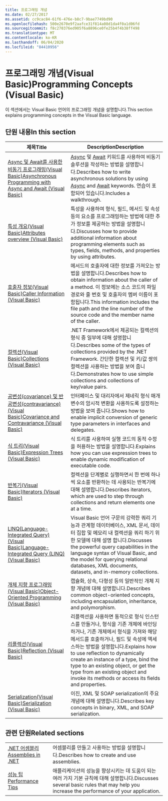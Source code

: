 ```yaml
---
title: 프로그래밍 개념
ms.date: 02/27/2017
ms.assetid: cc9cac84-61f6-476e-b8c7-9bae7749bd90
ms.openlocfilehash: 500e2670e9f2aafce31f814a08d1da4f0a1d06fd
ms.sourcegitcommit: f8c270376ed905f6a8896ce0fe25b4f4b38ff498
ms.translationtype: MT
ms.contentlocale: ko-KR
ms.lasthandoff: 06/04/2020
ms.locfileid: "84410956"
---
```

# <a name="programming-concepts-visual-basic"></a><span data-ttu-id="e84aa-102">프로그래밍 개념(Visual Basic)</span><span class="sxs-lookup"><span data-stu-id="e84aa-102">Programming Concepts (Visual Basic)</span></span>

<span data-ttu-id="e84aa-103">이 섹션에서는 Visual Basic 언어의 프로그래밍 개념을 설명합니다.</span><span class="sxs-lookup"><span data-stu-id="e84aa-103">This section explains programming concepts in the Visual Basic language.</span></span>

## <a name="in-this-section"></a><span data-ttu-id="e84aa-104">단원 내용</span><span class="sxs-lookup"><span data-stu-id="e84aa-104">In this section</span></span>

|<span data-ttu-id="e84aa-105">제목</span><span class="sxs-lookup"><span data-stu-id="e84aa-105">Title</span></span>|<span data-ttu-id="e84aa-106">Description</span><span class="sxs-lookup"><span data-stu-id="e84aa-106">Description</span></span>|
|-----------|-----------------|
|[<span data-ttu-id="e84aa-107">Async 및 Await를 사용한 비동기 프로그래밍(Visual Basic)</span><span class="sxs-lookup"><span data-stu-id="e84aa-107">Asynchronous Programming with Async and Await (Visual Basic)</span></span>](async/index.md)|<span data-ttu-id="e84aa-108">[Async](../../language-reference/modifiers/async.md) 및 [Await](../../language-reference/operators/await-operator.md) 키워드를 사용하여 비동기 솔루션을 작성하는 방법을 설명합니다.</span><span class="sxs-lookup"><span data-stu-id="e84aa-108">Describes how to write asynchronous solutions by using [Async](../../language-reference/modifiers/async.md) and [Await](../../language-reference/operators/await-operator.md) keywords.</span></span> <span data-ttu-id="e84aa-109">연습이 포함되어 있습니다.</span><span class="sxs-lookup"><span data-stu-id="e84aa-109">Includes a walkthrough.</span></span>|
|[<span data-ttu-id="e84aa-110">특성 개요(Visual Basic)</span><span class="sxs-lookup"><span data-stu-id="e84aa-110">Attributes overview (Visual Basic)</span></span>](attributes/index.md)|<span data-ttu-id="e84aa-111">특성을 사용하여 형식, 필드, 메서드 및 속성 등의 요소를 프로그래밍하는 방법에 대한 추가 정보를 제공하는 방법을 설명합니다.</span><span class="sxs-lookup"><span data-stu-id="e84aa-111">Discusses how to provide additional information about programming elements such as types, fields, methods, and properties by using attributes.</span></span>|
|[<span data-ttu-id="e84aa-112">호출자 정보(Visual Basic)</span><span class="sxs-lookup"><span data-stu-id="e84aa-112">Caller Information (Visual Basic)</span></span>](caller-information.md)|<span data-ttu-id="e84aa-113">메서드의 호출자에 대한 정보를 가져오는 방법을 설명합니다.</span><span class="sxs-lookup"><span data-stu-id="e84aa-113">Describes how to obtain information about the caller of a method.</span></span> <span data-ttu-id="e84aa-114">이 정보에는 소스 코드의 파일 경로와 줄 번호 및 호출자의 멤버 이름이 포함됩니다.</span><span class="sxs-lookup"><span data-stu-id="e84aa-114">This information includes the file path and the line number of the source code and the member name of the caller.</span></span>|
|[<span data-ttu-id="e84aa-115">컬렉션(Visual Basic)</span><span class="sxs-lookup"><span data-stu-id="e84aa-115">Collections (Visual Basic)</span></span>](collections.md)|<span data-ttu-id="e84aa-116">.NET Framework에서 제공되는 컬렉션의 형식 중 일부에 대해 설명합니다.</span><span class="sxs-lookup"><span data-stu-id="e84aa-116">Describes some of the types of collections provided by the .NET Framework.</span></span> <span data-ttu-id="e84aa-117">간단한 컬렉션 및 키/값 쌍의 컬렉션을 사용하는 방법을 보여 줍니다.</span><span class="sxs-lookup"><span data-stu-id="e84aa-117">Demonstrates how to use simple collections and collections of key/value pairs.</span></span>|
|[<span data-ttu-id="e84aa-118">공변성(covariance) 및 반공변성(contravariance)(Visual Basic)</span><span class="sxs-lookup"><span data-stu-id="e84aa-118">Covariance and Contravariance (Visual Basic)</span></span>](covariance-contravariance/index.md)|<span data-ttu-id="e84aa-119">인터페이스 및 대리자에서 제네릭 형식 매개 변수의 암시적 변환을 사용하도록 설정하는 방법을 보여 줍니다.</span><span class="sxs-lookup"><span data-stu-id="e84aa-119">Shows how to enable implicit conversion of generic type parameters in interfaces and delegates.</span></span>|
|[<span data-ttu-id="e84aa-120">식 트리(Visual Basic)</span><span class="sxs-lookup"><span data-stu-id="e84aa-120">Expression Trees (Visual Basic)</span></span>](expression-trees/index.md)|<span data-ttu-id="e84aa-121">식 트리를 사용하여 실행 코드의 동적 수정을 허용하는 방법을 설명합니다.</span><span class="sxs-lookup"><span data-stu-id="e84aa-121">Explains how you can use expression trees to enable dynamic modification of executable code.</span></span>|
|[<span data-ttu-id="e84aa-122">반복기(Visual Basic)</span><span class="sxs-lookup"><span data-stu-id="e84aa-122">Iterators (Visual Basic)</span></span>](iterators.md)|<span data-ttu-id="e84aa-123">컬렉션을 단계별로 실행하면서 한 번에 하나씩 요소를 반환하는 데 사용되는 반복기에 대해 설명합니다.</span><span class="sxs-lookup"><span data-stu-id="e84aa-123">Describes iterators, which are used to step through collections and return elements one at a time.</span></span>|
|[<span data-ttu-id="e84aa-124">LINQ(Language-Integrated Query)(Visual Basic)</span><span class="sxs-lookup"><span data-stu-id="e84aa-124">Language-Integrated Query (LINQ) (Visual Basic)</span></span>](linq/index.md)|<span data-ttu-id="e84aa-125">Visual Basic 언어 구문의 강력한 쿼리 기능과 관계형 데이터베이스, XML 문서, 데이터 집합 및 메모리 내 컬렉션을 쿼리 하기 위한 모델에 대해 설명 합니다.</span><span class="sxs-lookup"><span data-stu-id="e84aa-125">Discusses the powerful query capabilities in the language syntax of Visual Basic, and the model for querying relational databases, XML documents, datasets, and in-memory collections.</span></span>|
|[<span data-ttu-id="e84aa-126">개체 지향 프로그래밍(Visual Basic)</span><span class="sxs-lookup"><span data-stu-id="e84aa-126">Object-Oriented Programming (Visual Basic)</span></span>](object-oriented-programming.md)|<span data-ttu-id="e84aa-127">캡슐화, 상속, 다형성 등의 일반적인 개체 지향 개념에 대해 설명합니다.</span><span class="sxs-lookup"><span data-stu-id="e84aa-127">Describes common object-oriented concepts, including encapsulation, inheritance, and polymorphism.</span></span>|
|[<span data-ttu-id="e84aa-128">리플렉션(Visual Basic)</span><span class="sxs-lookup"><span data-stu-id="e84aa-128">Reflection (Visual Basic)</span></span>](reflection.md)|<span data-ttu-id="e84aa-129">리플렉션을 사용하면 동적으로 형식 인스턴스를 만들거나, 형식을 기존 개체에 바인딩하거나, 기존 개체에서 형식을 가져와 해당 메서드를 호출하거나, 필드 및 속성에 액세스하는 방법을 설명합니다.</span><span class="sxs-lookup"><span data-stu-id="e84aa-129">Explains how to use reflection to dynamically create an instance of a type, bind the type to an existing object, or get the type from an existing object and invoke its methods or access its fields and properties.</span></span>|
|[<span data-ttu-id="e84aa-130">Serialization(Visual Basic)</span><span class="sxs-lookup"><span data-stu-id="e84aa-130">Serialization (Visual Basic)</span></span>](serialization/index.md)|<span data-ttu-id="e84aa-131">이진, XML 및 SOAP serialization의 주요 개념에 대해 설명합니다.</span><span class="sxs-lookup"><span data-stu-id="e84aa-131">Describes key concepts in binary, XML, and SOAP serialization.</span></span>|

## <a name="related-sections"></a><span data-ttu-id="e84aa-132">관련 단원</span><span class="sxs-lookup"><span data-stu-id="e84aa-132">Related sections</span></span>

|||
|---|---|
|[<span data-ttu-id="e84aa-133">.NET 어셈블리</span><span class="sxs-lookup"><span data-stu-id="e84aa-133">Assemblies in .NET</span></span>](../../../standard/assembly/index.md)|<span data-ttu-id="e84aa-134">어셈블리를 만들고 사용하는 방법을 설명합니다.</span><span class="sxs-lookup"><span data-stu-id="e84aa-134">Describes how to create and use assemblies.</span></span>|
|[<span data-ttu-id="e84aa-135">성능 팁</span><span class="sxs-lookup"><span data-stu-id="e84aa-135">Performance Tips</span></span>](../../../framework/performance/performance-tips.md) | <span data-ttu-id="e84aa-136">애플리케이션의 성능을 향상시키는 데 도움이 되는 여러 가지 기본 규칙에 대해 설명합니다.</span><span class="sxs-lookup"><span data-stu-id="e84aa-136">Discusses several basic rules that may help you increase the performance of your application.</span></span>|

